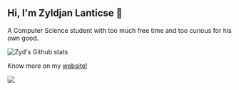 ## Hi, I'm Zyldjan Lanticse 👋
A Computer Science student with too much free time and too curious for his own good. 

![Zyd's Github stats](https://github-readme-stats.vercel.app/api?username=Zyd8&show_icons=true&theme=dracula)

Know more on my [website!](lanticse.me)


![](https://komarev.com/ghpvc/?username=Zyd8&color=red&style=for-the-badge)
